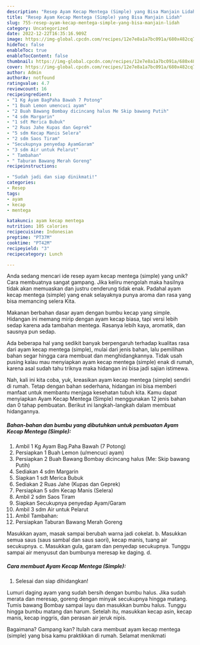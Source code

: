 ```yaml
---
description: "Resep Ayam Kecap Mentega (Simple) yang Bisa Manjain Lidah"
title: "Resep Ayam Kecap Mentega (Simple) yang Bisa Manjain Lidah"
slug: 755-resep-ayam-kecap-mentega-simple-yang-bisa-manjain-lidah
category: Uncategorized
date: 2022-12-22T16:35:16.909Z
image: https://img-global.cpcdn.com/recipes/12e7e8a1a7bc091a/680x482cq70/ayam-kecap-mentega-simple-foto-resep-utama.jpg
hideToc: false
enableToc: true
enableTocContent: false
thumbnail: https://img-global.cpcdn.com/recipes/12e7e8a1a7bc091a/680x482cq70/ayam-kecap-mentega-simple-foto-resep-utama.jpg
cover: https://img-global.cpcdn.com/recipes/12e7e8a1a7bc091a/680x482cq70/ayam-kecap-mentega-simple-foto-resep-utama.jpg
author: Admin
authorAv: notfound
ratingvalue: 4.7
reviewcount: 16
recipeingredient:
- "1 Kg Ayam BagPaha Bawah 7 Potong"
- "1 Buah Lemon umencuci ayam"
- "2 Buah Bawang Bombay dicincang halus Me Skip bawang Putih"
- "4 sdm Margarin"
- "1 sdt Merica Bubuk"
- "2 Ruas Jahe Kupas dan Geprek"
- "5 sdm Kecap Manis Selera"
- "2 sdm Saos Tiram"
- "Secukupnya penyedap AyamGaram"
- "3 sdm Air untuk Pelarut"
- " Tambahan"
- " Taburan Bawang Merah Goreng"
recipeinstructions:

- "Sudah jadi dan siap dinikmati!"
categories:
- Resep
tags:
- ayam
- kecap
- mentega

katakunci: ayam kecap mentega 
nutrition: 105 calories
recipecuisine: Indonesian
preptime: "PT37M"
cooktime: "PT42M"
recipeyield: "3"
recipecategory: Lunch

---
```





Anda sedang mencari ide resep ayam kecap mentega (simple) yang unik? Cara membuatnya sangat gampang. Jika keliru mengolah maka hasilnya tidak akan memuaskan dan justru cenderung tidak enak. Padahal ayam kecap mentega (simple) yang enak selayaknya punya aroma dan rasa yang bisa memancing selera Kita.





Makanan berbahan dasar ayam dengan bumbu kecap yang simple. Hidangan ini memang mirip dengan ayam kecap biasa, tapi versi lebih sedap karena ada tambahan mentega. Rasanya lebih kaya, aromatik, dan sausnya pun sedap.

Ada beberapa hal yang sedikit banyak berpengaruh terhadap kualitas rasa dari ayam kecap mentega (simple), mulai dari jenis bahan, lalu pemilihan bahan segar hingga cara membuat dan menghidangkannya. Tidak usah pusing kalau mau menyiapkan ayam kecap mentega (simple) enak di rumah, karena asal sudah tahu triknya maka hidangan ini bisa jadi sajian istimewa.






Nah, kali ini kita coba, yuk, kreasikan ayam kecap mentega (simple) sendiri di rumah. Tetap dengan bahan sederhana, hidangan ini bisa memberi manfaat untuk membantu menjaga kesehatan tubuh kita. Kamu dapat menyiapkan Ayam Kecap Mentega (Simple) menggunakan 12 jenis bahan dan 0 tahap pembuatan. Berikut ini langkah-langkah dalam membuat hidangannya.

<!--inarticleads1-->

##### Bahan-bahan dan bumbu yang dibutuhkan untuk pembuatan Ayam Kecap Mentega (Simple):

1. Ambil 1 Kg Ayam Bag.Paha Bawah (7 Potong)
1. Persiapkan 1 Buah Lemon (u/mencuci ayam)
1. Persiapkan 2 Buah Bawang Bombay dicincang halus (Me: Skip bawang Putih)
1. Sediakan 4 sdm Margarin
1. Siapkan 1 sdt Merica Bubuk
1. Sediakan 2 Ruas Jahe (Kupas dan Geprek)
1. Persiapkan 5 sdm Kecap Manis (Selera)
1. Ambil 2 sdm Saos Tiram
1. Siapkan Secukupnya penyedap Ayam/Garam
1. Ambil 3 sdm Air untuk Pelarut
1. Ambil  Tambahan:
1. Persiapkan  Taburan Bawang Merah Goreng


Masukkan ayam, masak sampai berubah warna jadi cokelat. b. Masukkan semua saus (saus sambal dan saus saori), kecap manis, tuang air secukupnya. c. Masukkan gula, garam dan penyedap secukupnya. Tunggu sampai air menyusut dan bumbunya meresap ke daging. d. 

<!--inarticleads2-->

##### Cara membuat Ayam Kecap Mentega (Simple):


1. Selesai dan siap dihidangkan!

Lumuri daging ayam yang sudah bersih dengan bumbu halus. Jika sudah merata dan meresap, goreng dengan minyak secukupnya hingga matang. Tumis bawang Bombay sampai layu dan masukkan bumbu halus. Tunggu hingga bumbu matang dan harum. Setelah itu, masukkan kecap asin, kecap manis, kecap inggris, dan perasan air jeruk nipis. 

Bagaimana? Gampang kan? Itulah cara membuat ayam kecap mentega (simple) yang bisa kamu praktikkan di rumah. Selamat menikmati
